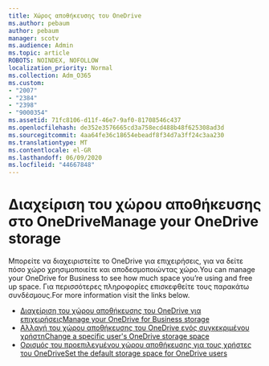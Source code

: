 ```yaml
---
title: Χώρος αποθήκευσης του OneDrive
ms.author: pebaum
author: pebaum
manager: scotv
ms.audience: Admin
ms.topic: article
ROBOTS: NOINDEX, NOFOLLOW
localization_priority: Normal
ms.collection: Adm_O365
ms.custom:
- "2007"
- "2384"
- "2398"
- "9000354"
ms.assetid: 71fc8106-d11f-46e7-9af0-81708546c437
ms.openlocfilehash: de352e3576665cd3a758ecd488b48f625308ad3d
ms.sourcegitcommit: 4aa64fe36c18654ebeadf8f34d7a3ff24c3aa230
ms.translationtype: MT
ms.contentlocale: el-GR
ms.lasthandoff: 06/09/2020
ms.locfileid: "44667848"
---
```

# <a name="manage-your-onedrive-storage"></a><span data-ttu-id="0309e-102">Διαχείριση του χώρου αποθήκευσης στο OneDrive</span><span class="sxs-lookup"><span data-stu-id="0309e-102">Manage your OneDrive storage</span></span>

<span data-ttu-id="0309e-103">Μπορείτε να διαχειριστείτε το OneDrive για επιχειρήσεις, για να δείτε πόσο χώρο χρησιμοποιείτε και αποδεσμοποιώντας χώρο.</span><span class="sxs-lookup"><span data-stu-id="0309e-103">You can manage your OneDrive for Business to see how much space you’re using and free up space.</span></span>  <span data-ttu-id="0309e-104">Για περισσότερες πληροφορίες επισκεφθείτε τους παρακάτω συνδέσμους.</span><span class="sxs-lookup"><span data-stu-id="0309e-104">For more information visit the links below.</span></span>

- [<span data-ttu-id="0309e-105">Διαχείριση του χώρου αποθήκευσης του OneDrive για επιχειρήσεις</span><span class="sxs-lookup"><span data-stu-id="0309e-105">Manage your OneDrive for Business storage</span></span>](https://support.microsoft.com/office/31519161-059c-4764-b6f8-f5cd29f7fe68)
- [<span data-ttu-id="0309e-106">Αλλαγή του χώρου αποθήκευσης του OneDrive ενός συγκεκριμένου χρήστη</span><span class="sxs-lookup"><span data-stu-id="0309e-106">Change a specific user's OneDrive storage space</span></span>](https://docs.microsoft.com/onedrive/change-user-storage)
- [<span data-ttu-id="0309e-107">Ορισμός του προεπιλεγμένου χώρου αποθήκευσης για τους χρήστες του OneDrive</span><span class="sxs-lookup"><span data-stu-id="0309e-107">Set the default storage space for OneDrive users</span></span>](https://docs.microsoft.com/onedrive/set-default-storage-space)